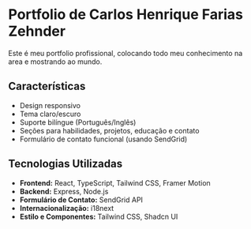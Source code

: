 # Portfolio de Carlos Henrique Farias Zehnder

Este é meu portfolio profissional, colocando todo meu conhecimento na area e mostrando ao mundo.

## Características

- Design responsivo
- Tema claro/escuro
- Suporte bilíngue (Português/Inglês)
- Seções para habilidades, projetos, educação e contato
- Formulário de contato funcional (usando SendGrid)

## Tecnologias Utilizadas

- **Frontend:** React, TypeScript, Tailwind CSS, Framer Motion
- **Backend:** Express, Node.js
- **Formulário de Contato:** SendGrid API
- **Internacionalização:** i18next
- **Estilo e Componentes:** Tailwind CSS, Shadcn UI
